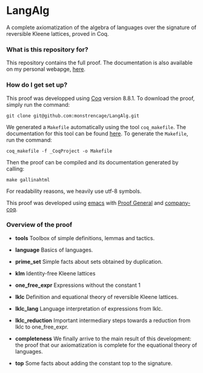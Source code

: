 # LangAlg
A complete axiomatization of the algebra of languages over the signature of reversible Kleene lattices, proved in Coq.

### What is this repository for? ###

This repository contains the full proof.
The documentation is also available on my personal webapge, [here](http://paul.brunet-zamansky.fr/languages.html).

### How do I get set up? ###

This proof was developped using [Coq](coq.inria.fr) version 8.8.1.
To download the proof, simply run the command:
``` shell
git clone git@github.com:monstrencage/LangAlg.git
```
We generated a `Makefile` automatically using the tool `coq_makefile`. 
The documentation for this tool can be found [here](https://coq.inria.fr/refman/Reference-Manual017.html#Makefile).
To generate the `Makefile`, run the command:
``` shell
coq_makefile -f _CoqProject -o Makefile
```
Then the proof can be compiled and its documentation generated by calling:
``` shell
make gallinahtml
```

For readability reasons, we heavily use utf-8 symbols. 

This proof was developed using [emacs](https://www.gnu.org/software/emacs/) with [Proof General](https://proofgeneral.github.io/) and [company-coq](https://melpa.org/#/company-coq).

### Overview of the proof ###

* **tools**
Toolbox of simple definitions, lemmas and tactics.

* **language**
Basics of languages.

* **prime_set**
Simple facts about sets obtained by duplication.

* **klm**
Identity-free Kleene lattices

* **one_free_expr**
Expressions without the constant 1

* **lklc**
Definition and equational theory of reversible Kleene lattices.

* **lklc_lang**
Language interpretation of expressions from lklc.

* **lklc_reduction**
Important intermediary steps towards a reduction from lklc to one_free_expr.

* **completeness**
We finally arrive to the main result of this development: the proof that our axiomatization is complete for the equational theory of languages.

* **top**
Some facts about adding the constant top to the signature.
